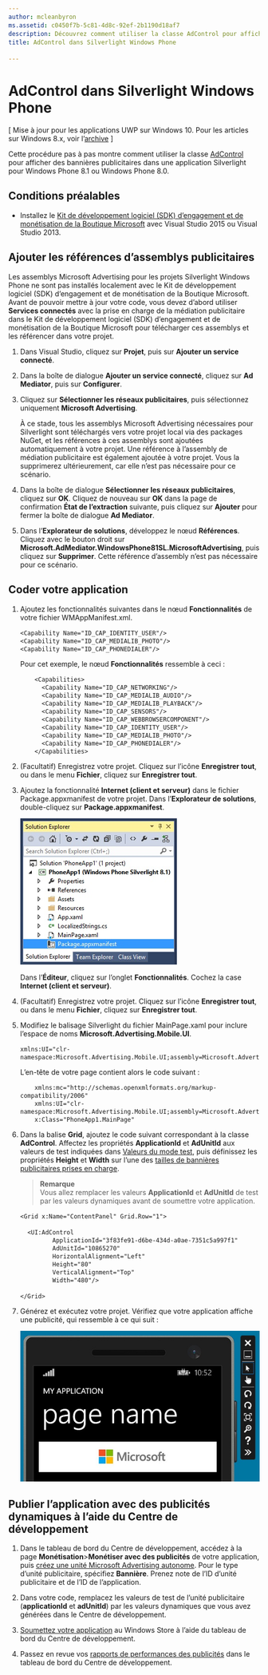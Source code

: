 ```yaml
---
author: mcleanbyron
ms.assetid: c0450f7b-5c81-4d8c-92ef-2b1190d18af7
description: Découvrez comment utiliser la classe AdControl pour afficher des bannières publicitaires dans une application Silverlight pour Windows Phone 8.1 ou Windows Phone 8.0.
title: AdControl dans Silverlight Windows Phone

---
```


# AdControl dans Silverlight Windows Phone


\[ Mise à jour pour les applications UWP sur Windows 10. Pour les articles sur Windows 8.x, voir l’[archive](http://go.microsoft.com/fwlink/p/?linkid=619132) \]

Cette procédure pas à pas montre comment utiliser la classe [AdControl](https://msdn.microsoft.com/library/windows/apps/hh524191.aspx) pour afficher des bannières publicitaires dans une application Silverlight pour Windows Phone 8.1 ou Windows Phone 8.0.

## Conditions préalables

*  Installez le [Kit de développement logiciel (SDK) d’engagement et de monétisation de la Boutique Microsoft](http://aka.ms/store-em-sdk) avec Visual Studio 2015 ou Visual Studio 2013.


## Ajouter les références d’assemblys publicitaires

Les assemblys Microsoft Advertising pour les projets Silverlight Windows Phone ne sont pas installés localement avec le Kit de développement logiciel (SDK) d’engagement et de monétisation de la Boutique Microsoft. Avant de pouvoir mettre à jour votre code, vous devez d’abord utiliser **Services connectés** avec la prise en charge de la médiation publicitaire dans le Kit de développement logiciel (SDK) d’engagement et de monétisation de la Boutique Microsoft pour télécharger ces assemblys et les référencer dans votre projet.

1.  Dans Visual Studio, cliquez sur **Projet**, puis sur **Ajouter un service connecté**.

2.  Dans la boîte de dialogue **Ajouter un service connecté**, cliquez sur **Ad Mediator**, puis sur **Configurer**.

3.  Cliquez sur **Sélectionner les réseaux publicitaires**, puis sélectionnez uniquement **Microsoft Advertising**.

    À ce stade, tous les assemblys Microsoft Advertising nécessaires pour Silverlight sont téléchargés vers votre projet local via des packages NuGet, et les références à ces assemblys sont ajoutées automatiquement à votre projet. Une référence à l’assembly de médiation publicitaire est également ajoutée à votre projet. Vous la supprimerez ultérieurement, car elle n’est pas nécessaire pour ce scénario.

4.  Dans la boîte de dialogue **Sélectionner les réseaux publicitaires**, cliquez sur **OK**. Cliquez de nouveau sur **OK** dans la page de confirmation **État de l’extraction** suivante, puis cliquez sur **Ajouter** pour fermer la boîte de dialogue **Ad Mediator**.

5.  Dans l’**Explorateur de solutions**, développez le nœud **Références**. Cliquez avec le bouton droit sur **Microsoft.AdMediator.WindowsPhone81SL.MicrosoftAdvertising**, puis cliquez sur **Supprimer**. Cette référence d’assembly n’est pas nécessaire pour ce scénario.

## Coder votre application


1.  Ajoutez les fonctionnalités suivantes dans le nœud **Fonctionnalités** de votre fichier WMAppManifest.xml.

    ``` syntax
    <Capability Name="ID_CAP_IDENTITY_USER"/>
    <Capability Name="ID_CAP_MEDIALIB_PHOTO"/>
    <Capability Name="ID_CAP_PHONEDIALER"/>
    ```

    Pour cet exemple, le nœud **Fonctionnalités** ressemble à ceci :

    ``` syntax
        <Capabilities>
          <Capability Name="ID_CAP_NETWORKING"/>
          <Capability Name="ID_CAP_MEDIALIB_AUDIO"/>
          <Capability Name="ID_CAP_MEDIALIB_PLAYBACK"/>
          <Capability Name="ID_CAP_SENSORS"/>
          <Capability Name="ID_CAP_WEBBROWSERCOMPONENT"/>
          <Capability Name="ID_CAP_IDENTITY_USER"/>
          <Capability Name="ID_CAP_MEDIALIB_PHOTO"/>
          <Capability Name="ID_CAP_PHONEDIALER"/>
        </Capabilities>
    ```

2.  (Facultatif) Enregistrez votre projet. Cliquez sur l’icône **Enregistrer tout**, ou dans le menu **Fichier**, cliquez sur **Enregistrer tout**.

3.  Ajoutez la fonctionnalité **Internet (client et serveur)** dans le fichier Package.appxmanifest de votre projet. Dans l’**Explorateur de solutions**, double-cliquez sur **Package.appxmanifest**.

    ![wp81silverlightmarkup\-solutionexplorer\-packageappxmanifest](images/13-b98c2a1a-69c3-4018-be0a-6ce010e703e7.jpg)

    Dans l’**Éditeur**, cliquez sur l’onglet **Fonctionnalités**. Cochez la case **Internet (client et serveur)**.

4.  (Facultatif) Enregistrez votre projet. Cliquez sur l’icône **Enregistrer tout**, ou dans le menu **Fichier**, cliquez sur **Enregistrer tout**.

5.  Modifiez le balisage Silverlight du fichier MainPage.xaml pour inclure l’espace de noms **Microsoft.Advertising.Mobile.UI**.

    ``` syntax
    xmlns:UI="clr-namespace:Microsoft.Advertising.Mobile.UI;assembly=Microsoft.Advertising.Mobile.UI"
    ```

    L’en-tête de votre page contient alors le code suivant :

    ``` syntax
        xmlns:mc="http://schemas.openxmlformats.org/markup-compatibility/2006"
        xmlns:UI="clr-namespace:Microsoft.Advertising.Mobile.UI;assembly=Microsoft.Advertising.Mobile.UI"
        x:Class="PhoneApp1.MainPage"
    ```

6.  Dans la balise **Grid**, ajoutez le code suivant correspondant à la classe **AdControl**. Affectez les propriétés **ApplicationId** et **AdUnitId** aux valeurs de test indiquées dans [Valeurs du mode test](test-mode-values.md), puis définissez les propriétés **Height** et **Width** sur l’une des [tailles de bannières publicitaires prises en charge](supported-ad-sizes-for-banner-ads.md).

    > **Remarque**  
    Vous allez remplacer les valeurs **ApplicationId** et **AdUnitId** de test par les valeurs dynamiques avant de soumettre votre application.

    ``` syntax
    <Grid x:Name="ContentPanel" Grid.Row="1">

      <UI:AdControl
             ApplicationId="3f83fe91-d6be-434d-a0ae-7351c5a997f1"
             AdUnitId="10865270"
             HorizontalAlignment="Left"
             Height="80"
             VerticalAlignment="Top"
             Width="480"/>

    </Grid>
    ```

7.  Générez et exécutez votre projet. Vérifiez que votre application affiche une publicité, qui ressemble à ce qui suit :

    ![wp81silverlight\-emulatorwithad](images/13-8db1492f-ae1d-439b-9b78-bed8e22fe996.jpg)

## Publier l’application avec des publicités dynamiques à l’aide du Centre de développement


1.  Dans le tableau de bord du Centre de développement, accédez à la page **Monétisation**&gt;**Monétiser avec des publicités** de votre application, puis [créez une unité Microsoft Advertising autonome](../publish/monetize-with-ads.md). Pour le type d’unité publicitaire, spécifiez **Bannière**. Prenez note de l’ID d’unité publicitaire et de l’ID de l’application.

2.  Dans votre code, remplacez les valeurs de test de l’unité publicitaire (**applicationId** et **adUnitId**) par les valeurs dynamiques que vous avez générées dans le Centre de développement.

3.  [Soumettez votre application](../publish/app-submissions.md) au Windows Store à l’aide du tableau de bord du Centre de développement.

4.  Passez en revue vos [rapports de performances des publicités](../publish/advertising-performance-report.md) dans le tableau de bord du Centre de développement.


 


<!--HONumber=May16_HO2-->


